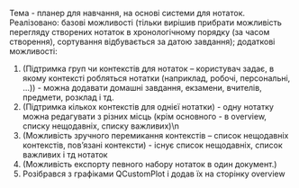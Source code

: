 Тема - планер для навчання, на основі системи для нотаток.
Реалізовано: базові можливості 
(тільки вирішив прибрати можливість перегляду створених нотаток в хронологічному порядку (за часом створення), сортування відбувається за датою завдання);
додаткові можливості: 
1) (Підтримка груп чи контекстів для нотаток – користувач задає, в якому контексті робляться нотатки (наприклад, робочі, персональні, …)) -
можна додавати домашні завдання, екзамени, вчителів, предмети, розклад і тд.
3) (Підтримка кількох контекстів для однієї нотатки) - одну нотатку можна редагувати з різних місць (крім основного - в overview, списку нещодавніх, списку важливих)\n
4) (Можливість зручного перемикання контекстів – список нещодавніх контекстів, пов’язані контексти) - існує список нещодавніх, список важливих і тд нотаток
8) (Можливість експорту певного набору нотаток в один документ.)
9) Розібрався з графіками QCustomPlot і додав їх на сторінку overview
